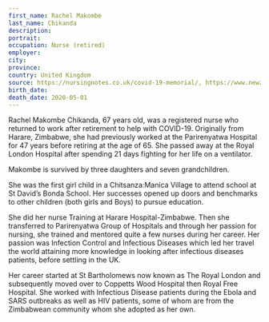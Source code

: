 ```yaml
---
first_name: Rachel Makombe
last_name: Chikanda
description: 
portrait: 
occupation: Nurse (retired)
employer: 
city: 
province: 
country: United Kingdom
source: https://nursingnotes.co.uk/covid-19-memorial/, https://www.newzimbabwe.com/retired-uk-based-zim-nurse-dies-from-covid-19-after-being-invited-back-to-workspent-21-days-on-ventilator/
birth_date: 
death_date: 2020-05-01
---
```


Rachel Makombe Chikanda, 67 years old, was a registered nurse who returned to work after retirement to help with COVID-19. Originally from Harare, Zimbabwe, she had previously worked at the Parirenyatwa Hospital for 47 years before retiring at the age of 65. She passed away at the Royal London Hospital after spending 21 days fighting for her life on a ventilator.

Makombe is survived by three daughters and seven grandchildren.

She was the first girl child in a Chitsanza:Manica Village to attend school at St David’s Bonda School. Her successes opened up doors and benchmarks to other children (both girls and Boys) to pursue education.

She did her nurse Training at Harare Hospital-Zimbabwe. Then she transferred to Parirenyatwa Group of Hospitals and through her passion for nursing, she trained and mentored quite a few nurses during her career. Her passion was Infection Control and Infectious Diseases which led her travel the world attaining more knowledge in looking after infectious diseases patients, before settling in the UK.

Her career started at St Bartholomews now known as The Royal London and subsequently moved over to Coppetts Wood Hospital then Royal Free Hospital. She worked with Infectious Disease patients during the Ebola and SARS outbreaks as well as HIV patients, some of whom are from the Zimbabwean community whom she adopted as her own.